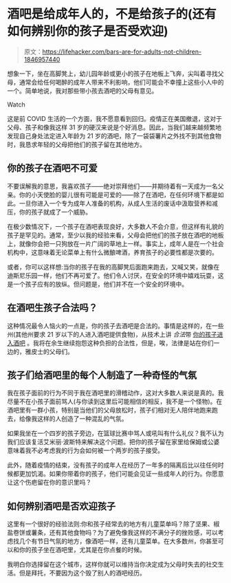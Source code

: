 # 酒吧是给成年人的，不是给孩子的(还有如何辨别你的孩子是否受欢迎)

> 原文：<https://lifehacker.com/bars-are-for-adults-not-children-1846957440>

想象一下，坐在高脚凳上，幼儿园年龄或更小的孩子在地板上飞奔，尖叫着寻找父母，通常会给任何喝醉的成年人带来不利影响，他们可能会不幸撞上这些小人中的一个。简单地说，我对那些带小孩去酒吧的父母有意见。

Watch

这是前 COVID 生活的一个方面，我不愿意看到回归。疫情正在美国撤退，这对于父母、孩子和像我这样 31 岁的硬汉来说是个好消息。因此，当我们越来越频繁地发现自己身处法定进入年龄为 21 岁的酒吧，除了一袋袋薯片之外找不到其他食物时，我恳求年轻的父母把他们的孩子留在其他地方。

## 你的孩子在酒吧不可爱

不要误解我的意思，我喜欢孩子——绝对崇拜他们——并期待着有一天成为一名父亲。你的小天使脸的婴儿很有可能是可爱的——除了在酒吧，在任何环境下都是如此。一旦你进入一个专为成年人准备的机构，从成人生活的废话中汲取营养和减压，你的孩子就成了一个威胁。

在极少数情况下，一个孩子在酒吧表现良好，大多数人不会介意，但这样有礼貌的孩子是罕见的。通常，至少以我的经验来看，父母会把他们的孩子放在酒吧的地板上，就像你会把一只狗放在一片广阔的草地上一样。事实上，成年人是在一个社会机构中，这意味着无论菜单上有什么微酿啤酒，养育孩子的必要性都是次要的。

或者，你可以这样想:当你的孩子在我的高脚凳后面跑来跑去，又喊又笑，就像在迪斯尼乐园一样，他们不再可爱了。他们令人讨厌，在安全的环境中嬉戏玩耍，这是一个孩子应有的放纵。但问题是，他们并不在一个安全的环境中。

## 在酒吧生孩子合法吗？

这种情况最令人恼火的一点是，你的孩子去酒吧是合法的。事情是这样的，在一些州(其他州要求 21 岁以下的人进入酒吧提供食物)，从技术上讲 *合法*带 [你的孩子进入酒吧](https://www.eater.com/2019/8/30/20840521/how-to-bring-baby-to-bar-parenting) 。我将在余生继续抱怨这种负担的合法性，但是，唉，法律是站在你们一边的，雅皮士的父母们。

## 孩子们给酒吧里的每个人制造了一种奇怪的气氛

我在孩子面前的行为不同于我在酒吧里的滑稽动作，这对大多数人来说是真的。我尽量不在小孩子面前骂人(与你读到这里后可能相信的相反，我不是一个怪物)。在酒吧里有一群小孩，特别是当他们的父母放松时，孩子们相对无人陪伴地跑来跑去，给像我这样的人创造了一种混乱的气氛。

如果我坐在一个四岁的孩子旁边，在篮球比赛中骂人或吼叫有什么礼仪？我不认为我们应该复活艾米丽·波斯特来解决这个问题。把你的孩子留在家里给保姆或公婆意味着我不必考虑我的行为会如何被一个两岁的孩子接受。

此外，随着疫情的结束，没有孩子的成年人在经历了一年多的隔离后比以往任何时候都更加饥渴。如果你带着你的孩子，他们可能会见证一些成年人的行为。你愿意让这个伤疤留在你的意识里吗？

## 如何辨别酒吧是否欢迎孩子

这里有一个很好的经验法则:你和孩子经常去的地方有儿童菜单吗？除了坚果、椒盐卷饼或薯条，还有其他食物吗？为了避免像我这样的不满分子的挫败感，可以考虑找几个有节日气氛的地方，像酒吧一样，还有儿童菜单。在大多数州，你甚至可以和你的孩子坐在酒吧里，尤其是在你点餐的时候。

我明白你选择留在这个城市，这样你就可以维持当你决定成为父母时失去的社交生活。但是拜托，不要因为这个毁了别人的酒吧经历。